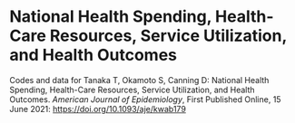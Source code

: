 # National Health Spending, Health-Care Resources, Service Utilization, and Health Outcomes

Codes and data for Tanaka T, Okamoto S, Canning D: National Health Spending, Health-Care Resources, Service Utilization, and Health Outcomes. <i>American Journal of Epidemiology</i>, First Published Online, 15 June 2021: https://doi.org/10.1093/aje/kwab179
